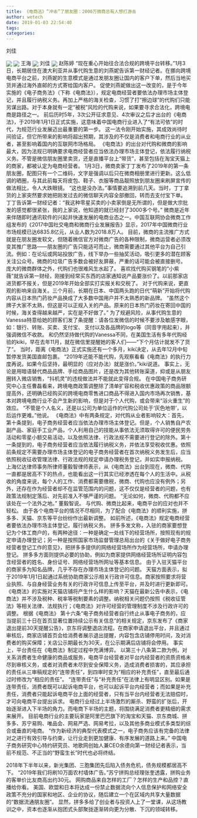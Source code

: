 ```yaml
---
title: 《电商法》“冲击”了朋友圈：2000万微商总有人想打游击
author: wetech
date: 2019-01-03 22:54:40
tags: 
categories: 
---
```

刘佳
<!-- more -->
<img align="center" border="0" src="https://imgcdn.yicai.com/uppics/images/2019/01/d075034e5d57458fb683841574ee6a93.jpg" />
<img align="center" border="0" src="https://imgcdn.yicai.com/uppics/images/2019/01/d5426659bd164018c915615111d6946e.jpg" />
王海
<img align="center" border="0" src="https://imgcdn.yicai.com/uppics/images/2019/01/9df038e498bd4eb32f148c0e875fba43.jpg" />
刘佳
<img align="center" border="0" src="https://imgcdn.yicai.com/uppics/images/2019/01/8b4e6fc653c19c250f8aa6c10221cf78.jpg" />
赵陈婷
“现在重心开始往合法合规的跨境平台转移。”1月3日，长期居住在澳大利亚并从事代购生意的刘燕妮告诉第一财经记者。在挪向跨境电商平台之前，刘燕妮的生意模式是通过发朋友圈让国内的客户下单，然后当地买货并通过海外直邮的方式寄给国内客户。
促使刘燕妮做出这一改变的，是于今年实施的《电子商务法》（下称《电商法》），规定电商经营者要依法办理市场主体登记，并且履行纳税义务。再加上严格的海关检查，习惯了打“擦边球”的代购们只能另谋出路。对于本身就有一定“被税”风险的代购来说，如果要寻求合法化，跨境电商是路径之一。
前后历时5年，3次公开征求意见、4次审议之后才出台的《电商法》，于2019年1月1日正式实施，这意味着中国电商行业进入了“有法可依”的时代，为规范行业发展迈出最重要的第一步。
这一法令刚开始实施，其成效尚待时间验证，但它所带来的影响将超出预期，其涉及的不仅是消费者和电商行业的从业者，甚至影响着国内的互联网市场格局。
《电商法》的出台对代购和微商的影响最大，因为法规已明确要求电商经营者应当依法办理市场主体登记，依法履行纳税义务。不管是微信朋友圈里卖货，还是直播平台上“带货”，甚至包括在淘宝天猫上的商家，都被认定为电商经营者。
1月3日，微商卖家丁丁发布了2019年的第一条朋友圈，配图只有一个二维码，文字是强调以后只在微商相册里进行更新。这么低调的晒圈，与其此前每天将皮包、鞋子、衣服等商品靓照放到朋友圈来刷屏宣传的做法相比，令人大跌眼镜。
“这也是没办法。”事情要追溯到前几天。当时，丁丁拿货的上家突然要求她把刚发过去的微信聊天内容全部撤回，转而去支付宝下单。
丁丁告诉第一财经记者：“我这种零星买卖的小卖家倒是无所谓的，但是做大宗批发的感觉都很紧张，我的上家说，他知道的就已经封了3000多个号。”
微商是近年来伴随即时通讯软件的兴起并快速发展的电商业态之一。中国互联网协会微商工作组发布的《2017中国社交电商和微商行业发展报告》显示，2017年中国微商行业市场规模已达6835.8亿元，从业人数为2018.8万人。
目前，微商的主流推广方式就是在朋友圈发软文，但随着微信官方对微商广告的各种限制，微商运营者必须改变其推广思路——朋友圈的广告只能适可而止，微商需要通过其他平台为自己引流。例如：在论坛或网站投放广告，线下举办一些抽奖活动，吸引更多的潜在顾客关注公众号。微商的垃圾广告多数会被好友屏蔽，严重的话可能会被直接删号。
庞大的微商群体之外，代购们也很难风生水起了。
喜欢找代购买钢笔的“小紫薇”就告诉第一财经，刚接到经常买东西的店家通知说产品要涨价了。以前那家店进货都不报关，但是2019年开始全部实打实报关和交税了。
对于代购来说，更直观的影响来自海关。三个月前，长期在日本、中国两头跑的日代“萌新”开始将代购内容从日本热门药妆产品换成了大多数中国用户并不太熟悉的新品牌。
“虽然这个牌子大家不太熟，但这是可以正规入关的产品。原来的日本热门药妆在寄回中国的时候，海关查得越来越严，实在是不好做了。”
为了规避风险，从事代购生意的Vanessa特意给她的顾客们发了条提醒：请各位发微信的时候不要涉及敏感字眼，如：银行、转账、买卖、支付宝、 支付以及各品牌的logo等（同音字用起来），并强调微信不收款。
和仍然坚持做代购的Vanessa不同，在美国生活有多年代购经验的kiki，早在去年11月，就在微信里提醒她的客人们——“下个月估计就发不了货了”。
当时，距离《电商法》正式实施还有一个多月，kiki决定，从去年12月中旬暂停发货美国直邮包裹。
“2019年还能不能代购，先观察看看《电商法》的执行力度再说。如果今后坚持，最明显的（应对办法）就是涨价。”kiki说道。
事实上，无论是用暗语替代商品品牌、手绘商品图片，还是改为其他转账渠道，抑或是从朋友圈转入微店销售，“抖机灵”的违规做法并不能就此变得合规。
在中国电子商务研究中心主任曹磊看来，跨境电商政策调整除了清单扩容和税收优惠政策的商品限额提高外，还明确已经购买的跨境电商零售进口商品不得进入国内市场再次销售，基本对跨境电商行业不会产生新的影响，但是对于个人代购，或会带来“浴火重生”的效应。
“不管是个人名义，还是以公司为单位运作的代购公司处于‘灰色地带’，以后运作更难。”他说。
《电商法》中有两条规定，对代购从业者影响较大：首先，第十条提到，电子商务经营者应当依法办理市场主体登记。但是，个人销售自产农副产品、家庭手工业产品，个人利用自己的技能从事依法无须取得许可的便民劳务活动和零星小额交易活动，以及依照法律、行政法规不需要进行登记的除外。第十一条提到的，电子商务经营者应当依法履行纳税义务，并依法享受税收优惠。依照前条规定不需要办理市场主体登记的电子商务经营者在首次纳税义务发生后，应当依照税收征收管理法律、行政法规的规定申请办理税务登记，并如实申报纳税。
上海亿达律师事务所律师董毅智律师表示，从《电商法》出台到现在，微商、代购一直都是居高不下的热点，也能看出这一行其实已经渗透在每个人的生活中。从税收的角度来说，每个人的工作、消费都需要缴税，微商、代购也应没有例外；另外，还存在作为经营者却不在监管范围内的问题，这不仅仅是经营者的问题，也有政策法规制定落后、对先前准入不够严谨的问题。
“无论如何，微商、代购都不应该处在一个法外之地。” 董毅智说。
与代购、微商比起来，电商平台的应对也并不轻松。
由于各个电商平台的情况不尽相同，为了配合《电商法》的顺利实施，拼多多、天猫、京东等平台纷纷作出最新调整。
如前所述，《电商法》规定电商经营者要依法办理市场主体登记，履行纳税义务。
拼多多发文称，入驻的商家要想登记为个体工商户的，有两种途径：一种是确定一处线下的经营场所，按照现有的规定申请办理登记；另一种是按照国家市场监督管理总局出台的《关于做好电子商务经营者登记工作的意见》，把拼多多提供的网络经营场所作为经营场所，申请办理登记。
拼多多方面则提供必要的协助，例如为商家提供网络经营场所证明内容包含经营者的姓名、身份证号、网络经营场所网址等基本信息。
由于入驻天猫平台的商家多为知名品牌，几乎不存在办理市场主体登记的问题。
天猫方面表示，拟于2019年1月1日起通过系统协助商家公示相关行政许可信息。商家按照要求将营业执照、与自身经营业务有关的行政许可信息上传至平台，并及时进行更新即可。
《电商法》的实施对天猫店铺将产生什么样的影响？天猫在最新公告中表示，《电商法》并不涉及税种、税率等税制要素的调整。纳税相关问题仍按照《税收征管法》等相关法律、法规执行；《电商法》对许可经营的管理制度不涉及行政许可的调整。
根据《电商法》 第十六条“电子商务经营者自行终止从事电子商务的，应当提前三十日在首页显著位置持续公示有关信息”的相关规定，京东发布了《商家退出提前30天提醒公告》，京东将调整退店流程。在商家申请退出平台，并且通过审核后，商家店铺首页会给消费者展示退出提醒，内容包含店铺停用时间，及对消费者的购买保障；关店公示期最长为30天，在公示期满后店铺将会停用。
事实上，平台责任在《电商法》制定过程中充满博弈。
以第三十八条第二款为例，对关系消费者生命健康的商品或服务，电商平台经营者对平台内经营者的资质资格未尽到审核义务，或者对消费者未尽到安全保障义务，造成消费者损害的，其应承担的责任从三审稿规定的“连带责任”，到四审时变为“相应的补充责任”，直至最后通过时修改为“相应的责任”。
“连带责任”与“补充责任”在法律上有明显区别。如果是连带责任，消费者既可以起诉电商平台，也可以起诉平台内经营者；而如果是补充责任，消费者只能起诉电商平台上面的经营者，只有当平台内经营者无法赔偿时，才可向电商平台提出诉求。
电商行业经过上半场激烈的厮杀、野蛮的扩张后，开始逐渐进入下半场的角力。而电商下半场的主题，将围绕满足消费者更精细的需求来展开。
目前电商行业的主要玩家是阿里巴巴旗下的淘宝和天猫、京东商城、拼多多、苏宁易购、唯品会、网易严选、网易考拉，以及其他多商业模式多类型的综合或垂直的电商。
“作为新经济的典型代表模式之一，电子商务应该有完备的法律对之进行有效引导与约束，让行业走到更加健康、有序发展的道路上来。” 中国电子商务研究中心特约研究员、地歌网创始人兼CEO余德向第一财经记者表示，当前不规范、不正当的“野蛮生长”时代也必将终结。
 
 
2018年下半年以来，新光集团、三胞集团先后陷入债务危机，债务规模都居高不下。
“2019年我们将刷10万面农村墙体广告。”苏宁拼购总经理张奎透露，拼购业务的客单价比友商高出约30元。
网购商品来自怎样的工厂？怎样的生产和品控？直播给你看。
美国、欧盟和日本将达成一份禁止数据流向个人信息保护和网络安全政策不充分的国家和地区、企业的协议，随后建立一个在区域内共享大量数据的“数据流通朋友圈”。
显然，拼多多给了创业者与投资人上了一堂课，从这场教训之中，资本也逐渐从抱团式头部聚拢逐渐转向更为分散、下沉的领域转移。
